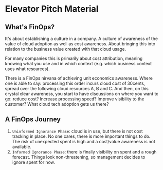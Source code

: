 # Elevator Pitch Material

## What's FinOps?

It's about establishing a culture in a company. A culture of awareness of the value of cloud adoption as well as cost awareness. About bringing this into relation to the business value created with that cloud usage.

For many companies this is primarily about cost attribution, meaning knowing what you use and in which context (e.g. which business context uses what resources).

There is a FinOps nirvana of achieving unit economics awareness. Where one is able to say: processing this order incurs cloud cost of 30cents, spread over the following cloud resources A, B and C. And then, on this crystal clear awareness, you start to have discussions on where you want to go: reduce cost? Increase processing speed? Improve visibility to the customer? What cloud tech adoption gets us there?

## A FinOps Journey

1. `Uninformed Ignorance Phase`: cloud is in use, but there is not cost tracking in place. No one cares, there is more important things to do. The risk of unexpected spent is high and a cost/value awareness is not available.
2. `Informed Ignorance Phase`: there is finally visibility on spent and a rough forecast. Things look non-threatening, so management decides to ignore spent for now.

